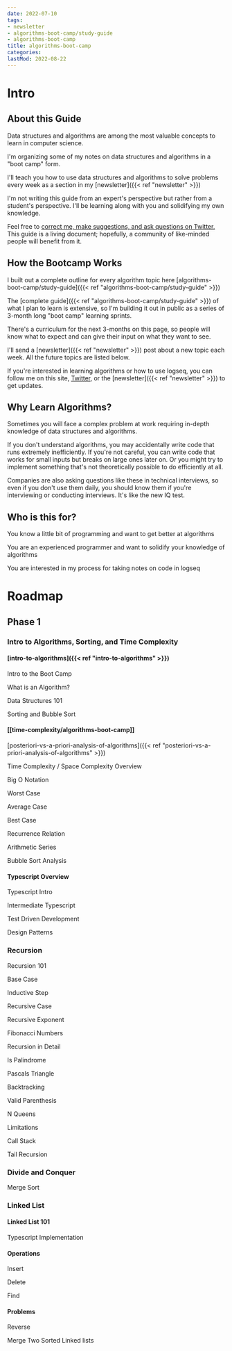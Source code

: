 ```yaml
---
date: 2022-07-10
tags:
- newsletter
- algorithms-boot-camp/study-guide
- algorithms-boot-camp
title: algorithms-boot-camp
categories:
lastMod: 2022-08-22
---
```

# Intro

## About this Guide

Data structures and algorithms are among the most valuable concepts to learn in computer science.

I'm organizing some of my notes on data structures and algorithms in a "boot camp" form.

I'll teach you how to use data structures and algorithms to solve problems every week as a section in my [newsletter]({{< ref "newsletter" >}})

I'm not writing this guide from an expert's perspective but rather from a student's perspective. I'll be learning along with you and solidifying my own knowledge.

Feel free to [correct me, make suggestions, and ask questions on Twitter.](https://twitter.com/Bsunter) This guide is a living document; hopefully, a community of like-minded people will benefit from it.

## How the Bootcamp Works

I built out a complete outline for every algorithm topic here [algorithms-boot-camp/study-guide]({{< ref "algorithms-boot-camp/study-guide" >}})

The [complete guide]({{< ref "algorithms-boot-camp/study-guide" >}}) of what I plan to learn is extensive, so I'm building it out in public as a series of 3-month long "boot camp" learning sprints.

There's a curriculum for the next 3-months on this page, so people will know what to expect and can give their input on what they want to see.

I'll send a [newsletter]({{< ref "newsletter" >}}) post about a new topic each week. All the future topics are listed below.

If you're interested in learning algorithms or how to use logseq, you can follow me on this site, [Twitter](https://twitter.com/Bsunter), or the [newsletter]({{< ref "newsletter" >}}) to get updates.

## Why Learn Algorithms?

Sometimes you will face a complex problem at work requiring in-depth knowledge of data structures and algorithms.

If you don't understand algorithms, you may accidentally write code that runs extremely inefficiently. If you're not careful, you can write code that works for small inputs but breaks on large ones later on. Or you might try to implement something that's not theoretically possible to do efficiently at all.

Companies are also asking questions like these in technical interviews, so even if you don't use them daily, you should know them if you're interviewing or conducting interviews. It's like the new IQ test.

## Who is this for?

You know a little bit of programming and want to get better at algorithms

You are an experienced programmer and want to solidify your knowledge of algorithms

You are interested in my process for taking notes on code in logseq

# Roadmap

## Phase 1

### Intro to Algorithms, Sorting, and Time Complexity


#### [intro-to-algorithms]({{< ref "intro-to-algorithms" >}})


Intro to the Boot Camp

What is an Algorithm?

Data Structures 101

Sorting and Bubble Sort

#### [[time-complexity/algorithms-boot-camp]]


[posteriori-vs-a-priori-analysis-of-algorithms]({{< ref "posteriori-vs-a-priori-analysis-of-algorithms" >}})

Time Complexity / Space Complexity Overview

Big O Notation


Worst Case

Average Case

Best Case

Recurrence Relation


Arithmetic Series

Bubble Sort Analysis

#### Typescript Overview


Typescript Intro

Intermediate Typescript

Test Driven Development

Design Patterns

### Recursion


Recursion 101


Base Case

Inductive Step

Recursive Case

Recursive Exponent

Fibonacci Numbers

Recursion in Detail


Is Palindrome

Pascals Triangle

Backtracking


Valid Parenthesis

N Queens

Limitations


Call Stack

Tail Recursion

### Divide and Conquer


Merge Sort

### Linked List


#### Linked List 101


Typescript Implementation

#### Operations


Insert

Delete

Find

#### Problems


Reverse

Merge Two Sorted Linked lists
